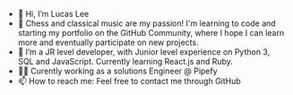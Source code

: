 - 👋 Hi, I’m Lucas Lee
- 👀 Chess and classical music are my passion! I'm learning to code and starting my portfolio on the GitHub Community, where I hope I can learn more and eventually participate on new projects.
- 🌱 I’m a JR level developer, with Junior level experience on Python 3, SQL and JavaScript. Currently learning React.js and Ruby.
- 🧑‍💻 Curently working as a solutions Engineer @ Pipefy
- 📫 How to reach me: Feel free to contact me through GitHub

<!---
leecaslu/leecaslu is a ✨ special ✨ repository because its `README.md` (this file) appears on your GitHub profile.
You can click the Preview link to take a look at your changes.
--->
